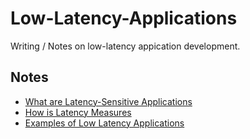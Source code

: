 # Low-Latency-Applications

Writing / Notes on low-latency appication development.

## Notes
- [What are Latency-Sensitive Applications](Requirements-Latency-Sensitive-Applications.md)
- [How is Latency Measures](Latency-Measuring.md)
- [Examples of Low Latency Applications](Examples-Low-Latency-Applications.md)
